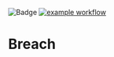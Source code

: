 ![Badge](https://img.shields.io/badge/version-v1.4%E2%80%90papu-blue.svg)
[![example workflow](https://github.com/hitesh-temp-account/Breach/actions/workflows/main.yml/badge.svg)](https://github.com/hitesh-temp-account/Breach/actions/workflows/main.yml)

# Breach
